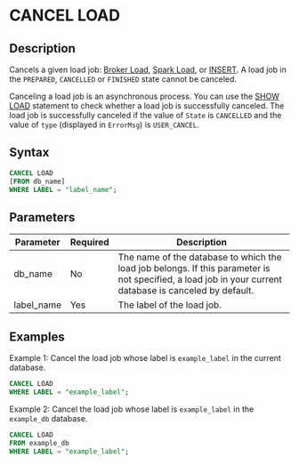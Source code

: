 # CANCEL LOAD

## Description

Cancels a given load job: [Broker Load](../data-manipulation/BROKER%20LOAD.md), [Spark Load](../data-manipulation/STREAM%20LOAD.md), or [INSERT](../data-manipulation/insert.md). A load job in the `PREPARED`, `CANCELLED` or `FINISHED` state cannot be canceled.

Canceling a load job is an asynchronous process. You can use the [SHOW LOAD](../data-manipulation/SHOW%20LOAD.md) statement to check whether a load job is successfully canceled. The load job is successfully canceled if the value of `State` is `CANCELLED` and the value of `type` (displayed in `ErrorMsg`) is `USER_CANCEL`.

## Syntax

```SQL
CANCEL LOAD
[FROM db_name]
WHERE LABEL = "label_name";
```

## Parameters

| **Parameter** | **Required** | **Description**                                              |
| ------------- | ------------ | ------------------------------------------------------------ |
| db_name       | No           | The name of the database to which the load job belongs. If this parameter is not specified, a load job in your current database is canceled by default. |
| label_name    | Yes          | The label of the load job.                                   |

## Examples

Example 1: Cancel the load job whose label is `example_label` in the current database.

```SQL
CANCEL LOAD
WHERE LABEL = "example_label";
```

Example 2: Cancel the load job whose label is `example_label` in the `example_db` database.

```SQL
CANCEL LOAD
FROM example_db
WHERE LABEL = "example_label";
```
